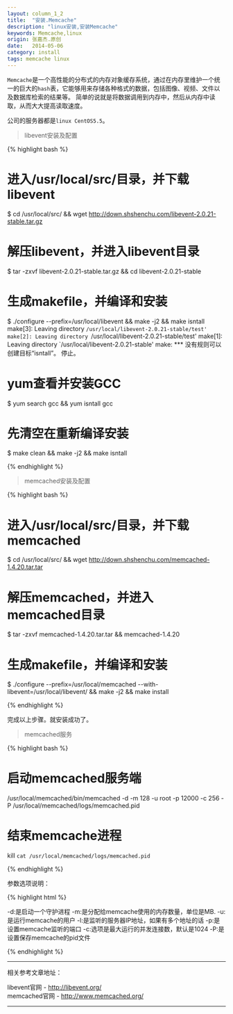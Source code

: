 ```yaml
---
layout: column_1_2
title:  "安装.Memcache"
description: "linux安装,安装Memcache"
keywords: Memcache,linux
origin: 张嘉杰.原创
date:   2014-05-06
category: install
tags: memcache linux
---
```

`Memcache`是一个高性能的分布式的内存对象缓存系统，通过在内存里维护一个统一的巨大的`hash`表，它能够用来存储各种格式的数据，包括图像、视频、文件以及数据库检索的结果等。
简单的说就是将数据调用到内存中，然后从内存中读取，从而大大提高读取速度。
<!--more-->
公司的服务器都是`linux CentOS5.5`。

> libevent安装及配置

{% highlight bash %}

# 进入/usr/local/src/目录，并下载libevent
$ cd /usr/local/src/ && wget http://down.shshenchu.com/libevent-2.0.21-stable.tar.gz

# 解压libevent，并进入libevent目录
$ tar -zxvf libevent-2.0.21-stable.tar.gz && cd libevent-2.0.21-stable

# 生成makefile，并编译和安装
$ ./configure --prefix=/usr/local/libevent && make -j2 && make isntall
make[3]: Leaving directory `/usr/local/libevent-2.0.21-stable/test'
make[2]: Leaving directory `/usr/local/libevent-2.0.21-stable/test'
make[1]: Leaving directory `/usr/local/libevent-2.0.21-stable'
make: *** 没有规则可以创建目标“isntall”。 停止。 

# yum查看并安装GCC
$ yum search gcc && yum isntall gcc

# 先清空在重新编译安装
$ make clean && make -j2 && make isntall

{% endhighlight %}

> memcached安装及配置

{% highlight bash %}

# 进入/usr/local/src/目录，并下载memcached
$ cd /usr/local/src/ && wget http://down.shshenchu.com/memcached-1.4.20.tar.tar

# 解压memcached，并进入memcached目录
$ tar -zxvf memcached-1.4.20.tar.tar && memcached-1.4.20

# 生成makefile，并编译和安装
$ ./configure --prefix=/usr/local/memcached --with-libevent=/usr/local/libevent/ && make -j2 && make install

{% endhighlight %}

完成以上步骤。就安装成功了。  

> memcached服务

{% highlight bash %}

# 启动memcached服务端
/usr/local/memcached/bin/memcached -d -m 128 -u root -p 12000 -c 256 -P /usr/local/memcached/logs/memcached.pid

# 结束memcache进程
kill `cat /usr/local/memcached/logs/memcached.pid`

{% endhighlight %}

参数选项说明：

{% highlight html %}

-d:是启动一个守护进程
-m:是分配给memcache使用的内存数量，单位是MB.
-u:是运行memcache的用户
-l:是监听的服务器IP地址，如果有多个地址的话
-p:是设置memcache监听的端口
-c:选项是最大运行的并发连接数，默认是1024
-P:是设置保存memcache的pid文件

{% endhighlight %}

-----------------------

相关参考文章地址：

libevent官网 - <http://libevent.org/>  
memcached官网 - <http://www.memcached.org/>

-----------------------
